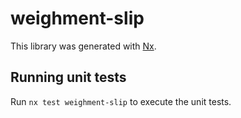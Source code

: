 # weighment-slip

This library was generated with [Nx](https://nx.dev).

## Running unit tests

Run `nx test weighment-slip` to execute the unit tests.
